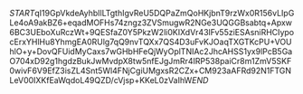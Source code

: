 $START$qI19GpVkdeAyhbIlLTgthIgvReU5DQPaZmQoHKjbnT9rzWx0R156vLIpGLe4oA9akBZ6+eqadMOFHs74zngz3ZVSmugwR2NGe3UQGGBsabtq+Apxw6BC3UEboXuRczWt+9QESfaZ0Y5PkzW2li0KIXdVr43lFv55ziESAsniRHCIypocErxYHlHu8YhmgEA0RUlg7qQ9nvTQXx7QS4D3uFvKJOaqTXGTKcPU+VOUhlO+y+DovQFUidMyCaxs7wGHbHFeQjWyOplTNIAc2JhcAHSS1yx9lPcB5GaO704xD92g1hgdzBukJwMvdpX8tw5nfEJgJmRr4IRP538paiCr8m1ZmV5SKF0wivF6V9EfZ3isZL4Snt5Wl4FNjCgiUMgxsR2CZx+CM923aAFRd92N1FTGNLeV00IXKfEaWqdoL49QZD/cVjsp+KKeL0zVaIhW$END$